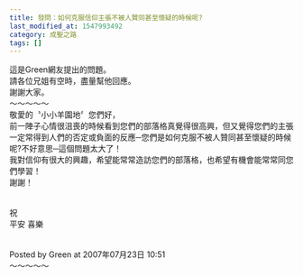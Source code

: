 ```yaml
---
title: 發問：如何克服信仰主張不被人贊同甚至懷疑的時候呢?
last_modified_at: 1547993492
category: 成聖之路
tags: []
---
```


<p>這是Green網友提出的問題。<br/>請各位兄姐有空時，盡量幫他回應。<br/>謝謝大家。<br/><!--more-->～～～～～<br/>敬愛的〝小小羊園地〞您們好，<br/>前一陣子心情很沮喪的時候看到您們的部落格真覺得很高興，但又覺得您們的主張一定常得到人們的否定或負面的反應─您們是如何克服不被人贊同甚至懷疑的時候呢?不好意思─這個問題太大了！<br/>我對信仰有很大的興趣，希望能常常造訪您們的部落格，也希望有機會能常常同您們學習！<br/>謝謝！<br/><br/><br/>祝<br/>平安 喜樂<br/><br/><br/>Posted by Green at 2007年07月23日 10:51 <br/>～～～～～<br/>
</p>